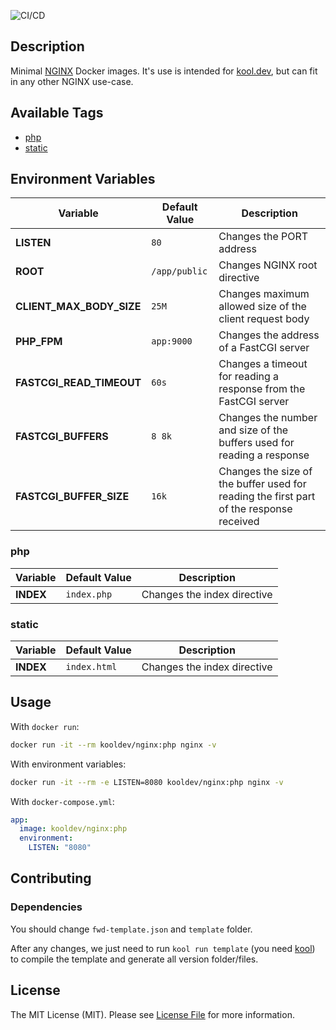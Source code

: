 ![CI/CD](https://github.com/kool-dev/docker-nginx/workflows/CI/CD/badge.svg)

## Description

Minimal [NGINX](https://www.nginx.com/) Docker images. It's use is intended for [kool.dev](https://github.com/kool-dev/kool), but can fit in any other NGINX use-case.

## Available Tags

- [php](https://github.com/kool-dev/docker-nginx/blob/master/php/Dockerfile)
- [static](https://github.com/kool-dev/docker-nginx/blob/master/static/Dockerfile)

## Environment Variables

Variable | Default Value | Description
--- | --- | ---
**LISTEN** | `80` | Changes the PORT address
**ROOT** | `/app/public` | Changes NGINX root directive
**CLIENT_MAX_BODY_SIZE** | `25M` | Changes maximum allowed size of the client request body
**PHP_FPM** | `app:9000` | Changes the address of a FastCGI server
**FASTCGI_READ_TIMEOUT** | `60s` | Changes a timeout for reading a response from the FastCGI server
**FASTCGI_BUFFERS** | `8 8k` | Changes the number and size of the buffers used for reading a response
**FASTCGI_BUFFER_SIZE** | `16k` | Changes the size of the buffer used for reading the first part of the response received

### php
Variable | Default Value | Description
--- | --- | ---
**INDEX** | `index.php` | Changes the index directive

### static
Variable | Default Value | Description
--- | --- | ---
**INDEX** | `index.html` | Changes the index directive

## Usage

With `docker run`:

```sh
docker run -it --rm kooldev/nginx:php nginx -v
```

With environment variables:

```sh
docker run -it --rm -e LISTEN=8080 kooldev/nginx:php nginx -v
```

With `docker-compose.yml`:

```yaml
app:
  image: kooldev/nginx:php
  environment:
    LISTEN: "8080"
```

## Contributing

### Dependencies

You should change `fwd-template.json` and `template` folder.

After any changes, we just need to run `kool run template` (you need [kool](https://github.com/kool-dev/kool)) to compile the template and generate all version folder/files.

## License

The MIT License (MIT). Please see [License File](LICENSE.md) for more information.
